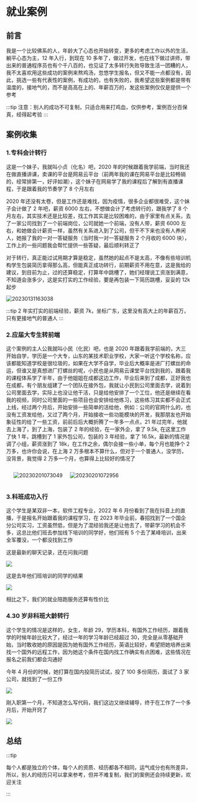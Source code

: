 # 就业案例

## 前言

我是一个比较佛系的人，年龄大了心态也开始转变，更多的考虑工作以外的生活，躺平心态为主，12 年入行，到现在 10 多年了，做过开发，也在线下做过讲师，带出来的普通程序员也有个千八百的，也见证了太多转行失败导致生活一团糟的人，我不太喜欢用这些成功的案例来熬鸡汤，忽悠学生报名，但又不能一点都没有，因此，挑选一些有代表性的案例，有成功的，也有失败的，我希望这些案例都是带有温度的，接地气的，而不是高高在上的、年薪百万的，发这些案例仅仅是提供一个参考

:::tip
注意：别人的成功不可复制，只适合用来打鸡血，仅供参考，案例百分百保真，经得起考验
:::

## 案例收集

### 1.专科会计转行

这是一个妹子，我就叫小贞（化名）吧，2020 年的时候跟着我学前端，当时我还在做直播讲课，卖课的平台是网易云平台（前两年我的课在网易平台是比较畅销的，经常排第一，好评如潮），这个妹子在网易学了我的课程后了解到有直播课程，于是跟着我的节奏学了 8 个月左右

2020 年还没有太卷，但是工作还是难找，因为疫情，很多企业都很难受，这个妹子会计做了 2 年吧，薪资 6000 左右，不想做会计了考虑转行的，跟我学了 8 个月左右，其实技术还是比较差，找工作其实是比较困难的，由于家里有点关系，去了一家公司找到了一个前端岗位，公司就她一个前端，没有人带，薪资 6000 左右，和她做会计薪资一样，虽然有关系进入到了公司，但干不下来也没有人养闲人，她报了我的一对一答疑服务（当时我一对一答疑服务 2 个月收的 6000 块），工作上的一些问题我会帮忙提供一些答疑，最后顺利转正了

对于转行，真正能过试用期才算是稳定，虽然她的起点不是太高，不像有些培训机构学生包装简历拿得那么高，但能真正成功转行，前期薪资不用在意，这是我给的建议，到目前为止，过的还算稳定，打算年中跳槽了，她们经理说工资涨到满意，不知道会涨多少，这是实打实的工作经验，要是再包装一下简历跳槽，妥妥的 12k 起步

![20230131163038](./img/document20230131163038.png)

:::tip
2 年实打实的前端经验，薪资 7k，坐标广东，这里没有高大上的年薪百万，只有更接地气的普通人
:::

<style>
._article_anli_ img{
  width: 300px;
}

</style>

### 2.应届大专生转前端

这个案例的主人公我就叫小民（化民）吧，也是 2020 年跟着我学前端的，大三开始自学，学历是一个大专，山东的某技术职业学校，大家一听这个学校名称，应该都能知道学校是很垃圾的，如果在大学不自学，毕业后大概率是进厂打螺丝的命运，但谁又是真想进厂打螺丝的呢，小民也是从网易云课堂平台找到我的，跟着我的课程体系学了半年，由于他姐姐在成都这边工作，毕业后来到了成都，正好我也在成都，有个朋友组建了一个团队在接外包，我就让小民到公司里面去学，说着到公司里面去学，实际上也没让他干活，只是给他安排了一个工位，他还是继续在看我的视频，同时公司里面的一些项目也会安排给他练习，这些练习其实都不会正式上线，经过两个月后，开始安排一些简单的活给他，例如：公司的官网什么的，也没有工资发给他，又过了两个月，开始接收一些功能模块的开发，我那朋友也开始象征性的给了一些工资，前前后后大概折腾了一年多一点点，21 年过完年，他就去上海了，到了上海，包装了 2 年的经验，在一家外企，拿了 9.5k, 在这里工作了快 1 年，跳槽到了 1 家外包公司，包装的 3 年经验，拿了 16.5k，最新的情况是调了小组，薪资涨到了 18k，在工作之余，偶尔会接一些小单，每个月也能挣个 2 万多，也许你会说，在上海 2 万多根本不算什么，但对于一个普通人，没学历，没背景，我觉得 2 万多一个月，也算得上比较好的情况了

<div id="anli2">

![20230201073049](./img/document20230201073049.png)

![20230201072956](./img/document20230201072956.png)

</div>

<style>
#anli2{
  display:flex;
}
#anli2 img{
  margin-left:20px
}
</style>

### 3.科班成功入行

这个学生是某双非一本，软件工程专业，2022 年 6 月份看到了我在抖音上的直播，于是报名开始跟着我的课程学习，在 2023 年毕业前，春招找到了一个国企分公司实习，工资虽然低，但是为了混经验我还是让他去了，带薪学习的机会不多，这总比他们班去参加线下培训的同学好，他们班有 5 个去了某峰培训，出来全军覆没，一个都没找到工作

这是最新的聊天记录，还在问我问题

![](img/2023-06-24-16-24-03.png)

这是去年他们班培训的同学的结果

![](img/2023-06-24-16-25-17.png)

相比之下，我们的就业陪跑服务还算有性价比

### 4.30 岁非科班大龄转行

这个学生的情况是这样的，女生，年龄 29，学历本科，有国外工作经历，跟着我学的时候年龄比较大了，经过一年的学习年龄已经超过 30，完全是从零基础开始，当时敢收她的原因是因为她有国外工作经历，英语比较好，希望把她培养出来找一个国外的远程工作，因为她这个条件在国内找工作确实有点困难，这些情况在报名之前我们都会沟通好

今年 4 月份的时候，她打算在国内投简历试试，投了 100 多份简历，面试了 3 家公司，就找到了一份工作

![](img/2023-06-24-16-36-30.png)

刚入职第一个月，不知道怎么写代码，我们这边又继续辅导，终于在工作了一个多月后，开始开窍了

![](img/2023-06-24-16-38-18.png)

## 总结

:::tip

每个人都是独立的个体，每个人的资质、经历都各不相同，运气成分也有所差异，所以，别人的经历只可以拿来参考，但并不难复制，我们的案例还会持续更新，欢迎关注

:::
